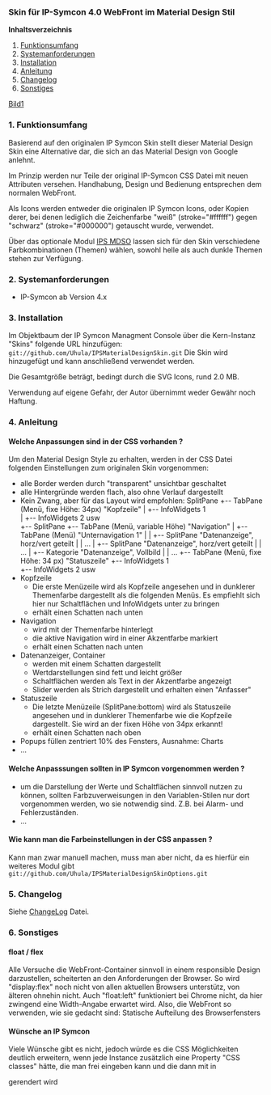 ### Skin für IP-Symcon 4.0 WebFront im Material Design Stil

**Inhaltsverzeichnis**

1. [Funktionsumfang](#1-funktionsumfang) 
2. [Systemanforderungen](#2-systemanforderungen)
3. [Installation](#3-installation)
4. [Anleitung](#4-anleitung)
5. [Changelog](#5-changelog) 
6. [Sonstiges](#6-sonstiges) 

[Bild1](docs/example1.png?raw=true "Beispiel 1")

### 1. Funktionsumfang
Basierend auf den originalen IP Symcon Skin stellt dieser Material Design Skin eine
Alternative dar, die sich an das Material Design von Google anlehnt. 

Im Prinzip werden nur Teile der original IP-Symcon CSS Datei mit neuen Attributen
versehen. Handhabung, Design und Bedienung entsprechen dem normalen WebFront.

Als Icons werden entweder die originalen IP Symcon Icons, oder Kopien derer, bei denen lediglich die 
Zeichenfarbe "weiß" (stroke="#ffffff") gegen "schwarz" (stroke="#000000") getauscht wurde, verwendet. 

Über das optionale Modul [IPS MDSO](git://github.com/Uhula/IPSMaterialDesignSkinOptions.git) lassen sich für den 
Skin verschiedene Farbkombinationen (Themen) wählen, sowohl helle als auch dunkle Themen stehen zur Verfügung.


### 2. Systemanforderungen
* IP-Symcon ab Version 4.x


### 3. Installation
Im Objektbaum der IP Symcon Managment Console über die Kern-Instanz "Skins" folgende URL hinzufügen:
`git://github.com/Uhula/IPSMaterialDesignSkin.git`
Die Skin wird hinzugefügt und kann anschließend verwendet werden.

Die Gesamtgröße beträgt, bedingt durch die SVG Icons, rund 2.0 MB.

Verwendung auf eigene Gefahr, der Autor übernimmt weder Gewähr noch Haftung.

### 4. Anleitung
#### Welche Anpassungen sind in der CSS vorhanden ?
Um den Material Design Style zu erhalten, werden in der CSS Datei folgenden Einstellungen
zum originalen Skin vorgenommen: 
* alle Border werden durch "transparent" unsichtbar geschaltet
* alle Hintergründe werden flach, also ohne Verlauf dargestellt
* Kein Zwang, aber für das Layout wird empfohlen:
   SplitPane 
   +-- TabPane (Menü, fixe Höhe: 34px) "Kopfzeile"
   |   +-- InfoWidgets 1  
   |   +-- InfoWidgets 2 usw  
   +-- SplitPane
       +-- TabPane (Menü, variable Höhe) "Navigation"
       |   +-- TabPane (Menü) "Unternavigation 1"
       |   |   +-- SplitPane "Datenanzeige", horz/vert geteilt
       |   |   ...
       |   +-- SplitPane "Datenanzeige", horz/vert geteilt
       |   |   ...
       |   +-- Kategorie "Datenanzeige", Vollbild
       |   |   ...
       +-- TabPane (Menü, fixe Höhe: 34 px) "Statuszeile"
           +-- InfoWidgets 1  
           +-- InfoWidgets 2 usw  
* Kopfzeile
  * Die erste Menüzeile wird als Kopfzeile angesehen und in dunklerer
    Themenfarbe dargestellt als die folgenden Menüs. Es empfiehlt sich hier nur
    Schaltflächen und InfoWidgets unter zu bringen    
  * erhält einen Schatten nach unten  
* Navigation
  * wird mit der Themenfarbe hinterlegt
  * die aktive Navigation wird in einer Akzentfarbe markiert
  * erhält einen Schatten nach unten  
* Datenanzeiger, Container
  * werden mit einem Schatten dargestellt
  * Wertdarstellungen sind fett und leicht größer
  * Schaltflächen werden als Text in der Akzentfarbe angezeigt
  * Slider werden als Strich dargestellt und erhalten einen "Anfasser"
* Statuszeile
  * Die letzte Menüzeile (SplitPane:bottom) wird als Statuszeile angesehen und in dunklerer
    Themenfarbe wie die Kopfzeile dargestellt. Sie wird an der fixen Höhe von 34px erkannt!   
  * erhält einen Schatten nach oben
* Popups füllen zentriert 10% des Fensters, Ausnahme: Charts
* ...

#### Welche Anpasssungen sollten in IP Symcon vorgenommen werden ?
* um die Darstellung der Werte und Schaltflächen sinnvoll nutzen zu können,
sollten Farbzuverweisungen in den Variablen-Stilen nur dort vorgenommen
werden, wo sie notwendig sind. Z.B. bei Alarm- und Fehlerzuständen.
* ...

#### Wie kann man die Farbeinstellungen in der CSS anpassen ?
Kann man zwar manuell machen, muss man aber nicht, da es hierfür ein weiteres Modul
gibt `git://github.com/Uhula/IPSMaterialDesignSkinOptions.git`


### 5. Changelog
Siehe [ChangeLog](CHANGELOG.MD) Datei.


### 6. Sonstiges
#### float / flex
Alle Versuche die WebFront-Container sinnvoll in einem responsible Design darzustellen,
scheiterten an den Anforderungen der Browser. So wird "display:flex" noch nicht von allen
aktuellen Browsers unterstütz, von älteren ohnehin nicht.
Auch "float:left" funktioniert bei Chrome nicht, da hier zwingend eine Width-Angabe erwartet
wird.
Also, die WebFront so verwenden, wie sie gedacht sind: Statische Aufteilung des Browserfensters

#### Wünsche an IP Symcon
Viele Wünsche gibt es nicht, jedoch würde es die CSS Möglichkeiten deutlich erweitern,
wenn jede Instance zusätzlich eine Property "CSS classes" hätte, die man frei eingeben kann und die
dann mit in <div class="... myclasses ..."> gerendert wird  

